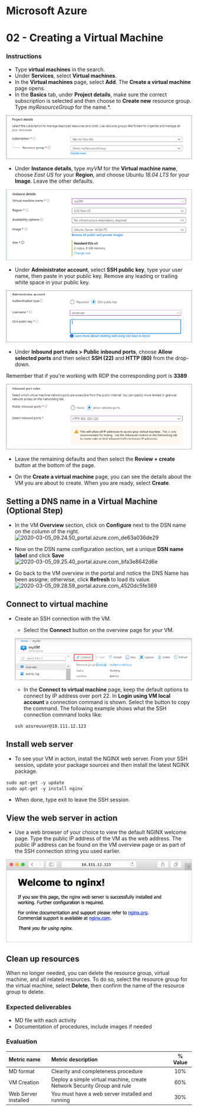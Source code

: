 # Microsoft Azure
# 02 - Creating a Virtual Machine

### Instructions
- Type **virtual machines** in the search.
- Under **Services**, select **Virtual machines**.
- In the **Virtual machines** page, select **Add**. The **Create a virtual machine** page opens.
- In the **Basics** tab, under **Project details**, make sure the correct subscription is selected and then choose to **Create new** resource group. Type *myResourceGroup* for the name.*.

![Project Details](images/project-details.png)

- Under **Instance details**, type *myVM* for the **Virtual machine name**, choose *East US* for your **Region**, and choose Ubuntu *18.04 LTS* for your **Image**. Leave the other defaults.

![Instance Details](images/instance-details.png)

- Under **Administrator account**, select **SSH public key**, type your user name, then paste in your public key. Remove any leading or trailing white space in your public key.

![Administrator Account](images/administrator-account.png)

- Under **Inbound port rules > Public inbound ports**, choose **Allow selected ports** and then select **SSH (22)** and **HTTP (80)** from the drop-down.

Remember that if you're working with RDP the corresponding port is **3389**

![Inbound port rules](images/inbound-port-rules.png)

- Leave the remaining defaults and then select the **Review + create** button at the bottom of the page.

- On the **Create a virtual machine** page, you can see the details about the VM you are about to create. When you are ready, select **Create**.

## Setting a DNS name in a Virtual Machine (Optional Step)
- In the VM **Overview** section, click on **Configure** next to the DSN name on the column of the right.
![2020-03-05_09.24.50_portal.azure.com_de63a036de29](/uploads/a224721253a05c8e0109ddff11534e87/2020-03-05_09.24.50_portal.azure.com_de63a036de29.png)

- Now on the DSN name configuration section, set a unique **DSN name label** and click **Save**
![2020-03-05_09.25.40_portal.azure.com_bfa3e8642d6e](/uploads/fc2c2cba84e9171693fca890c269bc1d/2020-03-05_09.25.40_portal.azure.com_bfa3e8642d6e.png)

- Go back to the VM overview in the portal and notice the DNS Name has been assigne; otherwise, click **Refresh** to load its value.
![2020-03-05_09.28.59_portal.azure.com_4520dc5fe369](/uploads/5f4a6b2d35b1e52faabd9f5291fb1d90/2020-03-05_09.28.59_portal.azure.com_4520dc5fe369.png)

## Connect to virtual machine
- Create an SSH connection with the VM.
    - Select the **Connect** button on the overview page for your VM.
    
    ![Portal](images/portal-quick-start-9.png)

    - In the **Connect to virtual machine** page, keep the default options to connect by IP address over port 22. In **Login using VM local account** a connection command is shown. Select the button to copy the command. The following example shows what the SSH connection command looks like:

    ```
    ssh azureuser@10.111.12.123
    ```
## Install web server

- To see your VM in action, install the NGINX web server. From your SSH session, update your package sources and then install the latest NGINX package.
    
```
sudo apt-get -y update
sudo apt-get -y install nginx
```
- When done, type exit to leave the SSH session.

## View the web server in action

- Use a web browser of your choice to view the default NGINX welcome page. Type the public IP address of the VM as the web address. The public IP address can be found on the VM overview page or as part of the SSH connection string you used earlier.

![Nginx](images/nginx.png)

## Clean up resources

When no longer needed, you can delete the resource group, virtual machine, and all related resources. To do so, select the resource group for the virtual machine, select **Delete**, then confirm the name of the resource group to delete.

### Expected deliverables
- MD file with each activity
- Documentation of procedures, include images if needed

### Evaluation

| Metric name        | Metric description                                | % Value |
|:------------------ |:--------------------------------------------------|:--:|
| MD format  | Clearity and completeness procedure | 10% |
| VM Creation | Deploy a simple virtual machine, create Network Security Group and rule | 60% |
|Web Server installed | You must have a web server installed and running | 30%|
